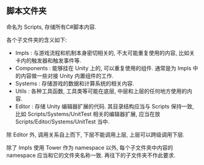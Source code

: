 ## 脚本文件夹
命名为 Scripts, 存储所有C#脚本内容.

各个子文件夹的含义如下:

* Impls : 与游戏流程和机制本身密切相关的, 不太可能重复使用的内容, 比如关卡内的触发器和触发事件等.
* Components : 能够挂在 Unity 上的, 可以重复使用的组件. 通常是为 Impls 中的内容做一些对接 Unity 内置组件的工作.
* Systems : 存储游戏的数据和计算系统的相关内容.
* Utils : 各种工具函数, 工具类等可能在底层, 中层和上层的任何地方使用的内容. 
* Editor : 存储 Unity 编辑器扩展的代码. 其目录结构应当与 Scripts 保持一致, 比如 Scripts/Systems/UnitTest 相关的编辑器扩展, 应当在放 Scripts/Editor/Systems/UnitTest 当中.

除 Editor 外, 调用关系自上而下, 下层不能调用上层, 上层可以跨级调用下层.

除了 Impls 使用 Tower 作为 namespace 以外, 每个子文件夹中内容的 namespace 应当和它的文件夹名称一致. 再往下的子文件夹不作此要求.
